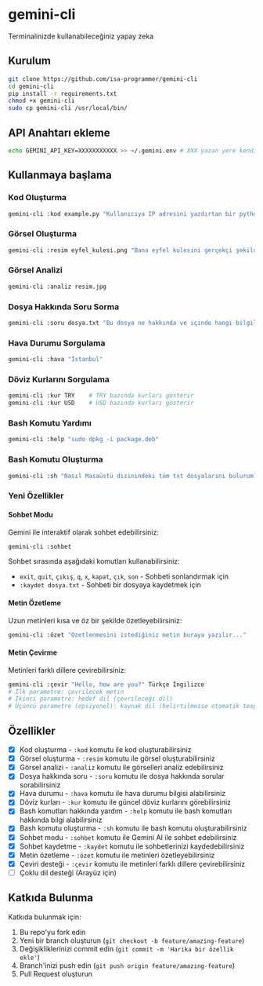 # gemini-cli

Terminalinizde kullanabileceğiniz yapay zeka

## Kurulum
```bash
git clone https://github.com/isa-programmer/gemini-cli
cd gemini-cli
pip install -r requirements.txt
chmod +x gemini-cli
sudo cp gemini-cli /usr/local/bin/
```

## API Anahtarı ekleme
```bash
echo GEMINI_API_KEY=XXXXXXXXXXX >> ~/.gemini.env # XXX yazan yere kendi API anahtarınızı ekleyin ve anahtarı kimse ile paylaşmayın
```

## Kullanmaya başlama

### Kod Oluşturma
```bash
gemini-cli :kod example.py "Kullanıcıya IP adresini yazdırtan bir python kodu yaz"
```

### Görsel Oluşturma
```bash
gemini-cli :resim eyfel_kulesi.png "Bana eyfel kulesini gerçekçi şekilde çiz"
```

### Görsel Analizi
```bash
gemini-cli :analiz resim.jpg
```

### Dosya Hakkında Soru Sorma
```bash
gemini-cli :soru dosya.txt "Bu dosya ne hakkında ve içinde hangi bilgiler var?"
```

### Hava Durumu Sorgulama
```bash
gemini-cli :hava "İstanbul"
```

### Döviz Kurlarını Sorgulama
```bash
gemini-cli :kur TRY    # TRY bazında kurları gösterir
gemini-cli :kur USD    # USD bazında kurları gösterir
```

### Bash Komutu Yardımı
```bash
gemini-cli :help "sudo dpkg -i package.deb"
```

### Bash Komutu Oluşturma
```bash
gemini-cli :sh "Nasıl Masaüstü dizinindeki tüm txt dosyalarını bulurum?"
```

### Yeni Özellikler

#### Sohbet Modu
Gemini ile interaktif olarak sohbet edebilirsiniz:
```bash
gemini-cli :sohbet
```

Sohbet sırasında aşağıdaki komutları kullanabilirsiniz:
- `exit`, `quit`, `çıkış`, `q`, `x`, `kapat`, `çık`, `son` - Sohbeti sonlandırmak için
- `:kaydet dosya.txt` - Sohbeti bir dosyaya kaydetmek için

#### Metin Özetleme
Uzun metinleri kısa ve öz bir şekilde özetleyebilirsiniz:
```bash
gemini-cli :özet "Özetlenmesini istediğiniz metin buraya yazılır..."
```

#### Metin Çevirme
Metinleri farklı dillere çevirebilirsiniz:
```bash
gemini-cli :çevir "Hello, how are you?" Türkçe İngilizce
# İlk parametre: çevrilecek metin
# İkinci parametre: hedef dil (çevrileceği dil)
# Üçüncü parametre (opsiyonel): kaynak dil (belirtilmezse otomatik tespit edilir)
```

## Özellikler

- [x] Kod oluşturma - `:kod` komutu ile kod oluşturabilirsiniz
- [x] Görsel oluşturma - `:resim` komutu ile görsel oluşturabilirsiniz
- [x] Görsel analizi - `:analiz` komutu ile görselleri analiz edebilirsiniz
- [x] Dosya hakkında soru - `:soru` komutu ile dosya hakkında sorular sorabilirsiniz
- [x] Hava durumu - `:hava` komutu ile hava durumu bilgisi alabilirsiniz
- [x] Döviz kurları - `:kur` komutu ile güncel döviz kurlarını görebilirsiniz
- [x] Bash komutları hakkında yardım - `:help` komutu ile bash komutları hakkında bilgi alabilirsiniz
- [x] Bash komutu oluşturma - `:sh` komutu ile bash komutu oluşturabilirsiniz
- [x] Sohbet modu - `:sohbet` komutu ile Gemini AI ile sohbet edebilirsiniz
- [x] Sohbet kaydetme - `:kaydet` komutu ile sohbetlerinizi kaydedebilirsiniz
- [x] Metin özetleme - `:özet` komutu ile metinleri özetleyebilirsiniz
- [x] Çeviri desteği - `:çevir` komutu ile metinleri farklı dillere çevirebilirsiniz
- [ ] Çoklu dil desteği (Arayüz için)

## Katkıda Bulunma

Katkıda bulunmak için:

1. Bu repo'yu fork edin
2. Yeni bir branch oluşturun (`git checkout -b feature/amazing-feature`)
3. Değişikliklerinizi commit edin (`git commit -m 'Harika bir özellik ekle'`)
4. Branch'inizi push edin (`git push origin feature/amazing-feature`)
5. Pull Request oluşturun

